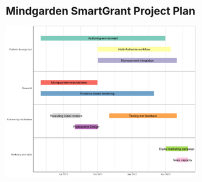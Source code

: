 # Mindgarden SmartGrant Project Plan

![](mindgarden-smartgrant-timeline_files/figure-gfm/timelinechart-1.png)<!-- -->
